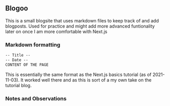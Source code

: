 ## Blogoo

This is a small blogsite that uses markdown files to keep track of and add blogposts. Used for practice and might add more advanced funtionality later on once I am more comfortable with Next.js

### Markdown formatting
```Markdown
-- Title --
-- Date -- 
CONTENT OF THE PAGE
```

This is essentially the same format as the Next.js basics tutorial (as of 2021-11-03). It worked well there and as this is sort of a my own take on the tutorial blog.

### Notes and Observations
